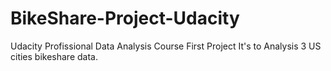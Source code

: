# BikeShare-Project-Udacity

Udacity Profissional Data Analysis Course First Project
It's to Analysis 3 US cities bikeshare data.
